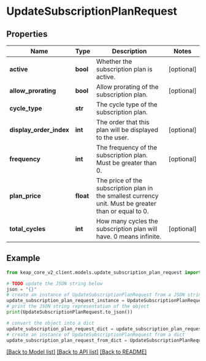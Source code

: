 # UpdateSubscriptionPlanRequest


## Properties

Name | Type | Description | Notes
------------ | ------------- | ------------- | -------------
**active** | **bool** | Whether the subscription plan is active. | [optional] 
**allow_prorating** | **bool** | Allow prorating of the subscription plan. | [optional] 
**cycle_type** | **str** | The cycle type of the subscription plan. | 
**display_order_index** | **int** | The order that this plan will be displayed to the user. | [optional] 
**frequency** | **int** | The frequency of the subscription plan. Must be greater than 0. | [optional] 
**plan_price** | **float** | The price of the subscription plan in the smallest currency unit. Must be greater than or equal to 0. | 
**total_cycles** | **int** | How many cycles the subscription plan will have. 0 means infinite. | [optional] 

## Example

```python
from keap_core_v2_client.models.update_subscription_plan_request import UpdateSubscriptionPlanRequest

# TODO update the JSON string below
json = "{}"
# create an instance of UpdateSubscriptionPlanRequest from a JSON string
update_subscription_plan_request_instance = UpdateSubscriptionPlanRequest.from_json(json)
# print the JSON string representation of the object
print(UpdateSubscriptionPlanRequest.to_json())

# convert the object into a dict
update_subscription_plan_request_dict = update_subscription_plan_request_instance.to_dict()
# create an instance of UpdateSubscriptionPlanRequest from a dict
update_subscription_plan_request_from_dict = UpdateSubscriptionPlanRequest.from_dict(update_subscription_plan_request_dict)
```
[[Back to Model list]](../README.md#documentation-for-models) [[Back to API list]](../README.md#documentation-for-api-endpoints) [[Back to README]](../README.md)


